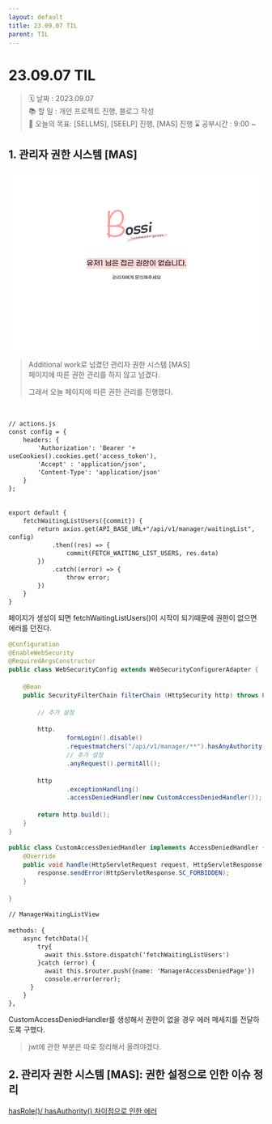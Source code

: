 ```yaml
---
layout: default
title: 23.09.07 TIL
parent: TIL
---
```


# 23.09.07 TIL


>🗓 날짜 : 2023.09.07   
> 📚 할 일 : 개인 프로젝트 진행, 블로그 작성  
> 📝 오늘의 목표:  [SELLMS], [SEELP] 진행, [MAS] 진행 
> ⌛ 공부시간 : 9:00 ~  




## 1. 관리자 권한 시스템  [MAS]  

![denied-image.png](/assets/images/TIL/project/0907/denied-image.png)  

> Additional work로 넘겼던 관리자 권한 시스템 [MAS]  
> 페이지에 따른 권한 관리를 하지 않고 넘겼다.  
>   
> 그래서 오늘 페이지에 따른 권한 관리를 진행했다.  

&nbsp;
  

```vue
// actions.js
const config = {
    headers: {
        'Authorization': 'Bearer '+ useCookies().cookies.get('access_token'),
        'Accept' : 'application/json',
        'Content-Type': 'application/json'
    }
};


export default {
    fetchWaitingListUsers({commit}) {
        return axios.get(API_BASE_URL+"/api/v1/manager/waitingList", config)
            .then((res) => {
                commit(FETCH_WAITING_LIST_USERS, res.data)
        })
            .catch((error) => {
                throw error;
        })
    }
}
```
  
페이지가 생성이 되면 fetchWaitingListUsers()이 시작이 되기때문에 권한이 없으면 에러를 던진다.  


```java  
@Configuration
@EnableWebSecurity
@RequiredArgsConstructor
public class WebSecurityConfig extends WebSecurityConfigurerAdapter {

    @Bean
    public SecurityFilterChain filterChain (HttpSecurity http) throws Exception {
        
        // 추가 설정
        
        http.
                formLogin().disable()
                .requestmatchers("/api/v1/manager/**").hasAnyAuthority("ADMIN")
                // 추가 설정
                .anyRequest().permitAll();

        http
                .exceptionHandling()
                .accessDeniedHandler(new CustomAccessDeniedHandler());
        
        return http.build();
    }
}
```  
  
```java
public class CustomAccessDeniedHandler implements AccessDeniedHandler {
    @Override
    public void handle(HttpServletRequest request, HttpServletResponse response, AccessDeniedException accessDeniedException) throws IOException, ServletException {
        response.sendError(HttpServletResponse.SC_FORBIDDEN);
    }

}
```  

```vue
// ManagerWaitingListView

methods: {
    async fetchData(){
        try{
          await this.$store.dispatch('fetchWaitingListUsers')
        }catch (error) {
          await this.$router.push({name: 'ManagerAccessDeniedPage'})
          console.error(error);
      }
    }
},
```  


CustomAccessDeniedHandler를 생성해서 권한이 없을 경우 에러 메세지를 전달하도록 구했다.  

> jwt에 관한 부분은 따로 정리해서 올려야겠다.  
  

## 2. 관리자 권한 시스템 [MAS]: 권한 설정으로 인한 이슈 정리  
  
[hasRole()/ hasAuthority() 차이점으로 인한 에러](https://areuma.github.io/docs/Issue/issue4/)
